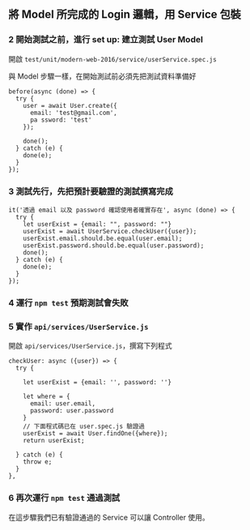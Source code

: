 ## 將 Model 所完成的 Login 邏輯，用 Service 包裝


### 2 開始測試之前，進行 set up: 建立測試 User Model

開啟 `test/unit/modern-web-2016/service/userService.spec.js`

與 Model 步驟一樣，在開始測試前必須先把測試資料準備好

```
before(async (done) => {
  try {
    user = await User.create({
      email: 'test@gmail.com',
      pa ssword: 'test'
    });

    done();
  } catch (e) {
    done(e);
  }
});

```

### 3 測試先行，先把預計要驗證的測試撰寫完成

```
it('透過 email 以及 password 確認使用者確實存在', async (done) => {
  try {
    let userExist = {email: "", password: ""}
    userExist = await UserService.checkUser({user});
    userExist.email.should.be.equal(user.email);
    userExist.password.should.be.equal(user.password);
    done();
  } catch (e) {
    done(e);
  }
});

```

### 4 運行 `npm test` 預期測試會失敗

### 5 實作 `api/services/UserService.js`

開啟 `api/services/UserService.js`，撰寫下列程式

```
checkUser: async ({user}) => {
  try {

    let userExist = {email: '', password: ''}

    let where = {
      email: user.email,
      password: user.password
    }
    // 下面程式碼已在 user.spec.js 驗證過
    userExist = await User.findOne({where});
    return userExist;

  } catch (e) {
    throw e;
  }
},
```

### 6 再次運行 `npm test` 通過測試

在這步驟我們已有驗證通過的 Service 可以讓 Controller 使用。
